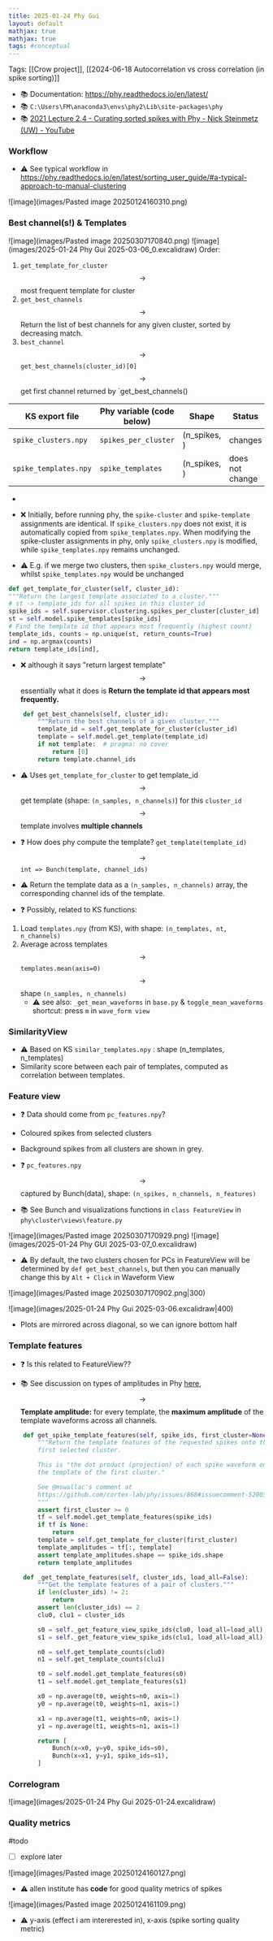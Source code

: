 ```yaml
---
title: 2025-01-24 Phy Gui
layout: default 
mathjax: true
mathjax: true
tags: #conceptual
---
```

Tags: [[Crow project]], [[2024-06-18 Autocorrelation vs cross correlation (in spike sorting)]]
- 📚 Documentation: https://phy.readthedocs.io/en/latest/
- 📚 `C:\Users\FM\anaconda3\envs\phy2\Lib\site-packages\phy`
- 📚 [2021 Lecture 2.4 - Curating sorted spikes with Phy - Nick Steinmetz (UW) - YouTube](https://www.youtube.com/watch?v=czdwIr-v5Yc)




###  Workflow

- ⚠️ See typical workflow in https://phy.readthedocs.io/en/latest/sorting_user_guide/#a-typical-approach-to-manual-clustering

![image](images/Pasted image 20250124160310.png)






### Best channel(s!) & Templates

![image](images/Pasted image 20250307170840.png)
![image](images/2025-01-24 Phy Gui 2025-03-06_0.excalidraw)
Order:
1. `get_template_for_cluster` $$\rightarrow$$ most frequent template for cluster
2. `get_best_channels` $$\rightarrow$$ Return the list of best channels for any given cluster, sorted by decreasing match.
3. `best_channel` $$\rightarrow$$ `get_best_channels(cluster_id)[0]` $$\rightarrow$$ get first channel returned by `get_best_channels()




| KS export file        | Phy variable (code below) | Shape        | Status          |
| --------------------- | ------------------------- | ------------ | --------------- |
| `spike_clusters.npy`  | ``spikes_per_cluster``    | (n_spikes, ) | changes         |
| `spike_templates.npy` | ``spike_templates``       | (n_spikes, ) | does not change |
-



- ❌ Initially, before running phy, the ``spike-cluster`` and ``spike-template`` assignments are identical. If ``spike_clusters.npy`` does not exist, it is automatically copied from ``spike_templates.npy``. When modifying the spike-cluster assignments in phy, only ``spike_clusters.npy`` is modified, while ``spike_templates.npy`` remains unchanged.
- ⚠️ E.g. if we merge two clusters, then ``spike_clusters.npy`` would merge, whilst ``spike_templates.npy`` would be unchanged

```python
def get_template_for_cluster(self, cluster_id): 
"""Return the largest template associated to a cluster.""" 
# st -> template_ids for all spikes in this cluster_id
spike_ids = self.supervisor.clustering.spikes_per_cluster[cluster_id] 
st = self.model.spike_templates[spike_ids] 
# Find the template id that appears most frequently (highest count)
template_ids, counts = np.unique(st, return_counts=True) 
ind = np.argmax(counts) 
return template_ids[ind],
```
- ❌ although it says "return largest template" $$\rightarrow$$ essentially what it does is **Return the template id that appears most frequently.** 


```python
    def get_best_channels(self, cluster_id):
        """Return the best channels of a given cluster."""
        template_id = self.get_template_for_cluster(cluster_id)
        template = self.model.get_template(template_id)
        if not template:  # pragma: no cover
            return [0]
        return template.channel_ids
```
- ⚠️ Uses `get_template_for_cluster` to get template_id $$\rightarrow$$ get template (shape: `(n_samples, n_channels)`) for this `cluster_id` $$\rightarrow$$ template involves **multiple channels**


- ❓ How does phy compute the template?
``get_template(template_id)`` $$\rightarrow$$ ``int => Bunch(template, channel_ids)``
- ⚠️ Return the template data as a `(n_samples, n_channels)` array, the corresponding channel ids of the template.
- ❓ Possibly, related to KS functions: 
1. Load ``templates.npy`` (from KS), with shape: `(n_templates, nt, n_channels)`
2. Average across templates $$\rightarrow$$ ``templates.mean(axis=0)`` $$\rightarrow$$ shape `(n_samples, n_channels)` 
	- ⚠️ see also: `_get_mean_waveforms` in `base.py` & ``toggle_mean_waveforms`` shortcut: press `m` in `wave_form view`






### SimilarityView

- ⚠️ Based on KS  ``similar_templates.npy`` : shape (n_templates, n_templates)
- Similarity score between each pair of templates, computed as correlation between templates.





### Feature view

- ❓ Data should come from `pc_features.npy`?

- Coloured spikes from selected clusters
- Background spikes from all clusters are shown in grey.

- ❓ `pc_features.npy` $$\rightarrow$$ captured by Bunch(data), shape: `(n_spikes, n_channels, n_features)`
- 📚 See Bunch and visualizations functions in  `class FeatureView` in `phy\cluster\views\feature.py`


![image](images/Pasted image 20250307170929.png)
![image](images/2025-01-24 Phy GUI 2025-03-07_0.excalidraw)
- ⚠️ By default, the two clusters chosen for PCs in FeatureView will be determined by  `def get_best_channels`, but then you can manually change this by `Alt + Click` in Waveform View

![image](images/Pasted image 20250307170902.png|300)

![image](images/2025-01-24 Phy Gui 2025-03-06.excalidraw|400)
- Plots are mirrored across diagonal, so we can ignore bottom half





### Template features
- ❓ Is this related to FeatureView??

- 📚 See discussion on types of amplitudes in Phy [here](https://phy.readthedocs.io/en/latest/terminology/#amplitude), $$\rightarrow$$ **Template amplitude:** for every template, the **maximum amplitude** of the template waveforms across all channels.



```python
    def get_spike_template_features(self, spike_ids, first_cluster=None, **kwargs):
		"""Return the template features of the requested spikes onto the 
        first selected cluster.

        This is "the dot product (projection) of each spike waveform onto 
        the template of the first cluster."

        See @mswallac's comment at
        https://github.com/cortex-lab/phy/issues/868#issuecomment-520032905
        """
        assert first_cluster >= 0
        tf = self.model.get_template_features(spike_ids)
        if tf is None:
            return
        template = self.get_template_for_cluster(first_cluster)
        template_amplitudes = tf[:, template]
        assert template_amplitudes.shape == spike_ids.shape
        return template_amplitudes
```


```python
    def _get_template_features(self, cluster_ids, load_all=False):
        """Get the template features of a pair of clusters."""
        if len(cluster_ids) != 2:
            return
        assert len(cluster_ids) == 2
        clu0, clu1 = cluster_ids

        s0 = self._get_feature_view_spike_ids(clu0, load_all=load_all)
        s1 = self._get_feature_view_spike_ids(clu1, load_all=load_all)

        n0 = self.get_template_counts(clu0)
        n1 = self.get_template_counts(clu1)

        t0 = self.model.get_template_features(s0)
        t1 = self.model.get_template_features(s1)

        x0 = np.average(t0, weights=n0, axis=1)
        y0 = np.average(t0, weights=n1, axis=1)

        x1 = np.average(t1, weights=n0, axis=1)
        y1 = np.average(t1, weights=n1, axis=1)

        return [
            Bunch(x=x0, y=y0, spike_ids=s0),
            Bunch(x=x1, y=y1, spike_ids=s1),
        ]
```









### Correlogram
![image](images/2025-01-24 Phy Gui 2025-01-24.excalidraw)






### Quality metrics 
#todo 
- [ ] explore later

![image](images/Pasted image 20250124160127.png)
- ⚠️ allen institute has **code** for good quality metrics of spikes 

![image](images/Pasted image 20250124161109.png)

- ⚠️ y-axis (effect i am intererested in), x-axis (spike sorting quality metric)

